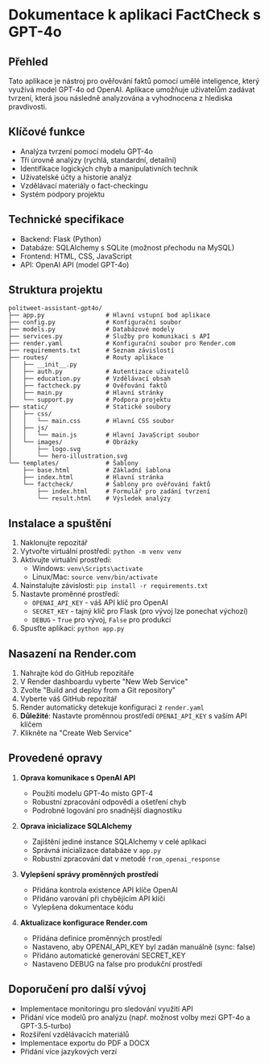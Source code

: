 # Dokumentace k aplikaci FactCheck s GPT-4o

## Přehled

Tato aplikace je nástroj pro ověřování faktů pomocí umělé inteligence, který využívá model GPT-4o od OpenAI. Aplikace umožňuje uživatelům zadávat tvrzení, která jsou následně analyzována a vyhodnocena z hlediska pravdivosti.

## Klíčové funkce

- Analýza tvrzení pomocí modelu GPT-4o
- Tři úrovně analýzy (rychlá, standardní, detailní)
- Identifikace logických chyb a manipulativních technik
- Uživatelské účty a historie analýz
- Vzdělávací materiály o fact-checkingu
- Systém podpory projektu

## Technické specifikace

- Backend: Flask (Python)
- Databáze: SQLAlchemy s SQLite (možnost přechodu na MySQL)
- Frontend: HTML, CSS, JavaScript
- API: OpenAI API (model GPT-4o)

## Struktura projektu

```
politweet-assistant-gpt4o/
├── app.py                 # Hlavní vstupní bod aplikace
├── config.py              # Konfigurační soubor
├── models.py              # Databázové modely
├── services.py            # Služby pro komunikaci s API
├── render.yaml            # Konfigurační soubor pro Render.com
├── requirements.txt       # Seznam závislostí
├── routes/                # Routy aplikace
│   ├── __init__.py
│   ├── auth.py            # Autentizace uživatelů
│   ├── education.py       # Vzdělávací obsah
│   ├── factcheck.py       # Ověřování faktů
│   ├── main.py            # Hlavní stránky
│   └── support.py         # Podpora projektu
├── static/                # Statické soubory
│   ├── css/
│   │   └── main.css       # Hlavní CSS soubor
│   ├── js/
│   │   └── main.js        # Hlavní JavaScript soubor
│   └── images/            # Obrázky
│       ├── logo.svg
│       └── hero-illustration.svg
└── templates/             # Šablony
    ├── base.html          # Základní šablona
    ├── index.html         # Hlavní stránka
    └── factcheck/         # Šablony pro ověřování faktů
        ├── index.html     # Formulář pro zadání tvrzení
        └── result.html    # Výsledek analýzy
```

## Instalace a spuštění

1. Naklonujte repozitář
2. Vytvořte virtuální prostředí: `python -m venv venv`
3. Aktivujte virtuální prostředí:
   - Windows: `venv\Scripts\activate`
   - Linux/Mac: `source venv/bin/activate`
4. Nainstalujte závislosti: `pip install -r requirements.txt`
5. Nastavte proměnné prostředí:
   - `OPENAI_API_KEY` - váš API klíč pro OpenAI
   - `SECRET_KEY` - tajný klíč pro Flask (pro vývoj lze ponechat výchozí)
   - `DEBUG` - `True` pro vývoj, `False` pro produkci
6. Spusťte aplikaci: `python app.py`

## Nasazení na Render.com

1. Nahrajte kód do GitHub repozitáře
2. V Render dashboardu vyberte "New Web Service"
3. Zvolte "Build and deploy from a Git repository"
4. Vyberte váš GitHub repozitář
5. Render automaticky detekuje konfiguraci z `render.yaml`
6. **Důležité**: Nastavte proměnnou prostředí `OPENAI_API_KEY` s vaším API klíčem
7. Klikněte na "Create Web Service"

## Provedené opravy

1. **Oprava komunikace s OpenAI API**
   - Použití modelu GPT-4o místo GPT-4
   - Robustní zpracování odpovědí a ošetření chyb
   - Podrobné logování pro snadnější diagnostiku

2. **Oprava inicializace SQLAlchemy**
   - Zajištění jediné instance SQLAlchemy v celé aplikaci
   - Správná inicializace databáze v `app.py`
   - Robustní zpracování dat v metodě `from_openai_response`

3. **Vylepšení správy proměnných prostředí**
   - Přidána kontrola existence API klíče OpenAI
   - Přidáno varování při chybějícím API klíči
   - Vylepšena dokumentace kódu

4. **Aktualizace konfigurace Render.com**
   - Přidána definice proměnných prostředí
   - Nastaveno, aby OPENAI_API_KEY byl zadán manuálně (sync: false)
   - Přidáno automatické generování SECRET_KEY
   - Nastaveno DEBUG na false pro produkční prostředí

## Doporučení pro další vývoj

- Implementace monitoringu pro sledování využití API
- Přidání více modelů pro analýzu (např. možnost volby mezi GPT-4o a GPT-3.5-turbo)
- Rozšíření vzdělávacích materiálů
- Implementace exportu do PDF a DOCX
- Přidání více jazykových verzí
